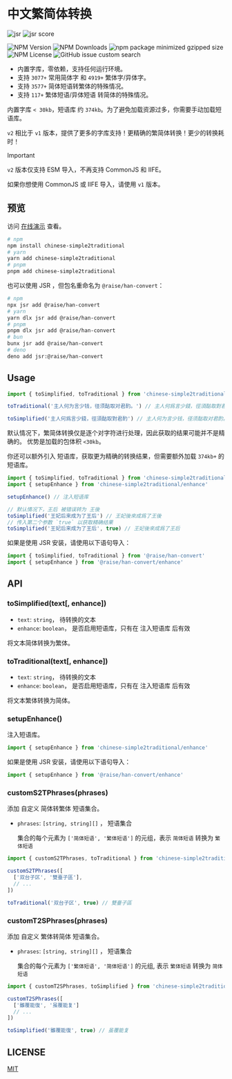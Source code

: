 # 中文繁简体转换

![jsr](https://jsr.io/badges/@raise/han-convert)
![jsr score](https://jsr.io/badges/@raise/han-convert/score)

![NPM Version](https://img.shields.io/npm/v/chinese-simple2traditional)
![NPM Downloads](https://img.shields.io/npm/dy/chinese-simple2traditional)
![npm package minimized gzipped size](https://img.shields.io/bundlejs/size/chinese-simple2traditional?label=gzip)
![NPM License](https://img.shields.io/npm/l/chinese-simple2traditional)
![GitHub issue custom search](https://img.shields.io/github/issues-search?query=repo%3Apengzhanbo%2Fchinese-simple2traditional%20is%3Aissue%20is%3Aopen%20&logo=github&label=issue%20open)

- 内置字库，零依赖，支持任何运行环境。
- 支持 `3077+` 常用简体字 和 `4919+` 繁体字/异体字。
- 支持 `3577+` 简体短语转繁体的特殊情况。
- 支持 `117+` 繁体短语/异体短语 转简体的特殊情况。

内置字库 `< 30kb`，短语库 约 `374kb`。为了避免加载资源过多，你需要手动加载短语库。

`v2` 相比于 `v1` 版本，提供了更多的字库支持！更精确的繁简体转换！更少的转换耗时！

> [!IMPORTANT]
> `v2` 版本仅支持 ESM 导入，不再支持 CommonJS 和 IIFE。
>
> 如果你想使用 CommonJS 或 IIFE 导入，请使用 `v1` 版本。

## 预览

访问 [在线演示](https://han-convert.netlify.app/) 查看。

``` sh
# npm
npm install chinese-simple2traditional
# yarn
yarn add chinese-simple2traditional
# pnpm
pnpm add chinese-simple2traditional
```

也可以使用 JSR ，但包名重命名为 `@raise/han-convert`：

```sh
# npm
npx jsr add @raise/han-convert
# yarn
yarn dlx jsr add @raise/han-convert
# pnpm
pnpm dlx jsr add @raise/han-convert
# bun
bunx jsr add @raise/han-convert
# deno
deno add jsr:@raise/han-convert
```

## Usage

``` js
import { toSimplified, toTraditional } from 'chinese-simple2traditional'

toTraditional('主人何为言少钱，径须酤取对君酌。') // 主人何爲言少錢，徑須酤取對君酌

toSimplified('主人何爲言少錢，徑須酤取對君酌') // 主人何为言少钱，径须酤取对君酌。
```

默认情况下，繁简体转换仅是逐个对字符进行处理，因此获取的结果可能并不是精确的。
优势是加载的包体积 `<30kb`。

你还可以额外引入 短语库，获取更为精确的转换结果，但需要额外加载 `374kb+` 的短语库。

```js
import { toSimplified, toTraditional } from 'chinese-simple2traditional'
import { setupEnhance } from 'chinese-simple2traditional/enhance'

setupEnhance() // 注入短语库

// 默认情况下，王后 被错误转为 王後
toSimplified('王妃后来成为了王后') // 王妃後來成爲了王後
// 传入第二个参数 `true` 以获取精确结果
toSimplified('王妃后来成为了王后', true) // 王妃後來成爲了王后
```

如果是使用 JSR 安装，请使用以下语句导入：

```js
import { toSimplified, toTraditional } from '@raise/han-convert'
import { setupEnhance } from '@raise/han-convert/enhance'
```

## API

### toSimplified(text[, enhance])

- `text`: `string`， 待转换的文本
- `enhance`: `boolean`， 是否启用短语库，只有在 注入短语库 后有效

将文本简体转换为繁体。

### toTraditional(text[, enhance])

- `text`: `string`， 待转换的文本
- `enhance`: `boolean`， 是否启用短语库，只有在 注入短语库 后有效

将文本繁体转换为简体。

### setupEnhance()

注入短语库。

```js
import { setupEnhance } from 'chinese-simple2traditional/enhance'
```

如果是使用 JSR 安装，请使用以下语句导入：

```js
import { setupEnhance } from '@raise/han-convert/enhance'
```

### customS2TPhrases(phrases)

添加 自定义 简体转繁体 短语集合。

- `phrases`: `[string, string][]` ， 短语集合

  集合的每个元素为 `['简体短语', '繁体短语']` 的元组，表示 `简体短语` 转换为 `繁体短语`

```ts
import { customS2TPhrases, toTraditional } from 'chinese-simple2traditional'

customS2TPhrases([
  ['双台子区', '雙臺子區'],
  // ...
])

toTraditional('双台子区', true) // 雙臺子區
```

### customT2SPhrases(phrases)

添加 自定义 繁体转简体 短语集合。

- `phrases`: `[string, string][]` ， 短语集合

  集合的每个元素为 `['繁体短语', '简体短语']` 的元组, 表示 `繁体短语` 转换为 `简体短语`

```ts
import { customT2SPhrases, toSimplified } from 'chinese-simple2traditional'

customT2SPhrases([
  ['雖覆能復', '虽覆能复']
  // ...
])

toSimplified('雖覆能復', true) // 虽覆能复
```

## LICENSE

[MIT](./LICENSE)

